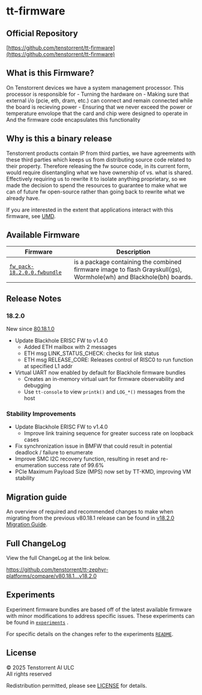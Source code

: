 # tt-firmware

## Official Repository
[https://github.com/tenstorrent/tt-firmware](https://github.com/tenstorrent/tt-firmware)

## What is this Firmware?

On Tenstorrent devices we have a system management processor.
This processor is responsible for
    - Turning the hardware on
    - Making sure that external i/o (pcie, eth, dram, etc.) can connect and remain connected while the board is recieving power
    - Ensuring that we never exceed the power or temperature envolope that the card and chip were designed to operate in
And the firmware code encapsulates this functionality

## Why is this a binary release

Tenstorrent products contain IP from third parties, we have agreements with these third parties which keeps us from distributing source code related to their property.
Therefore releasing the fw source code, in its current form, would require disentangling what we have ownership of vs. what is shared. Effectively requiring us to rewrite it to isolate anything proprietary, so we made the decision to spend the resources to
guarantee to make what we can of future fw open-source rather than going back to rewrite what we already have.

If you are interested in the extent that applications interact with this firmware, see [UMD](https://github.com/tenstorrent/tt-umd).

## Available Firmware

| Firmware | Description |
| --- | --- |
| [`fw_pack-18.2.0.0.fwbundle`](fw_pack-18.2.0.0.fwbundle) | is a package containing the  combined firmware image to flash Grayskull(gs),  Wormhole(wh) and  Blackhole(bh) boards.|

## Release Notes

### 18.2.0

New since [80.18.1.0](https://github.com/tenstorrent/tt-firmware/tree/v80.18.1.0)

* Update Blackhole ERISC FW to v1.4.0
  * Added ETH mailbox with 2 messages
  * ETH msg LINK_STATUS_CHECK: checks for link status
  * ETH msg RELEASE_CORE: Releases control of RISC0 to run function at specified L1 addr
* Virtual UART now enabled by default for Blackhole firmware bundles
  * Creates an in-memory virtual uart for firmware observability and debugging
  * Use `tt-console` to view `printk()` and `LOG_*()` messages from the host

### Stability Improvements

* Update Blackhole ERISC FW to v1.4.0
  * Improve link training sequence for greater success rate on loopback cases
* Fix synchronization issue in BMFW that could result in potential deadlock / failure to enumerate
* Improve SMC I2C recovery function, resulting in reset and re-enumeration success rate of 99.6%
* PCIe Maximum Payload Size (MPS) now set by TT-KMD, improving VM stability

## Migration guide

An overview of required and recommended changes to make when migrating from the previous v80.18.1 release can be found in [v18.2.0 Migration Guide](https://github.com/tenstorrent/tt-zephyr-platforms/tree/main/doc/release/migration-guide-18.2.0.md).

## Full ChangeLog

View the full ChangeLog at the link below.

https://github.com/tenstorrent/tt-zephyr-platforms/compare/v80.18.1...v18.2.0

## Experiments

Experiment firmware bundles are based off of the latest available firmware with minor modifications to address specific issues. These experiments can be found in [`experiments`](experiments/) .

For specific details on the changes refer to the experiments [`README`](experiments/README.md).

## License
© 2025 Tenstorrent AI ULC<br/>
All rights reserved

Redistribution permitted, please see [LICENSE](LICENSE) for details.
